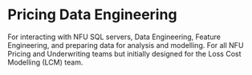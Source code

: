 # Pricing Data Engineering
For interacting with NFU SQL servers, 
    Data Engineering, 
    Feature Engineering, 
    and preparing data for
    analysis and modelling.
    For all NFU Pricing and Underwriting teams
    but initially designed for the Loss Cost Modelling (LCM) team.